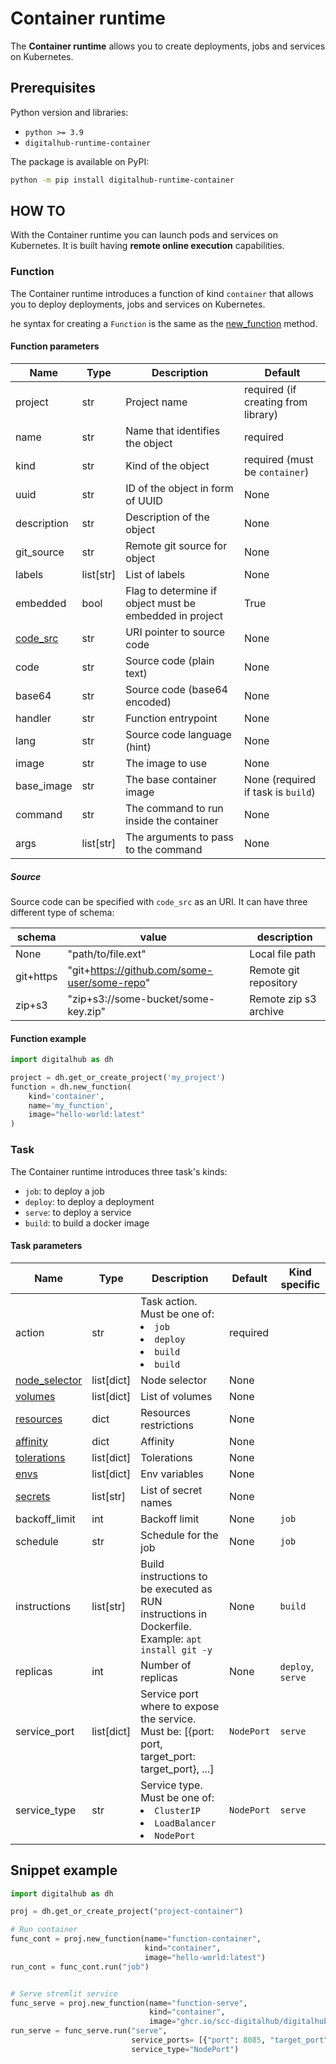 # Container runtime

The **Container runtime** allows you to create deployments, jobs and services on Kubernetes.

## Prerequisites

Python version and libraries:

- `python >= 3.9`
- `digitalhub-runtime-container`

The package is available on PyPI:

```bash
python -m pip install digitalhub-runtime-container
```

## HOW TO

With the Container runtime you can launch pods and services on Kubernetes. It is built having **remote online execution** capabilities.

### Function

The Container runtime introduces a function of kind `container` that allows you to deploy deployments, jobs and services on Kubernetes.

he syntax for creating a `Function` is the same as the [new_function](../entities/functions/crud.md) method.

#### Function parameters

| Name | Type | Description | Default |
| --- | --- | --- | --- |
| project | str | Project name | required (if creating from library) |
| name | str | Name that identifies the object | required |
| kind | str | Kind of the object | required (must be `container`) |
| uuid | str | ID of the object in form of UUID | None |
| description | str | Description of the object | None |
| git_source | str | Remote git source for object | None |
| labels | list[str] | List of labels | None |
| embedded | bool | Flag to determine if object must be embedded in project | True |
| [code_src](#source) | str | URI pointer to source code | None |
| code | str | Source code (plain text)| None |
| base64 | str | Source code (base64 encoded)| None |
| handler | str | Function entrypoint | None |
| lang | str | Source code language (hint)| None |
| image | str | The image to use | None |
| base_image | str | The base container image | None (required if task is `build`) |
| command | str | The command to run inside the container | None |
| args | list[str] | The arguments to pass to the command | None |

##### Source

Source code can be specified with `code_src` as an URI. It can have three different type of schema:

| schema | value | description |
| --- | --- | --- |
| None | "path/to/file.ext" | Local file path |
| git+https | "git+https://github.com/some-user/some-repo" | Remote git repository |
| zip+s3 | "zip+s3://some-bucket/some-key.zip" | Remote zip s3 archive |

#### Function example

```python
import digitalhub as dh

project = dh.get_or_create_project('my_project')
function = dh.new_function(
    kind='container',
    name='my_function',
    image="hello-world:latest"
)
```

### Task

The Container runtime introduces three task's kinds:

- `job`: to deploy a job
- `deploy`: to deploy a deployment
- `serve`: to deploy a service
- `build`: to build a docker image

#### Task parameters

| Name | Type | Description | Default | Kind specific |
| --- | --- | --- | --- | --- |
| action | str | Task action. Must be one of: <li>`job`</li><li>`deploy`</li><li>`build`</li><li>`build`</li> | required | |
| [node_selector](../tasks/kubernetes-resources.md#node_selector) | list[dict] | Node selector | None | |
| [volumes](../tasks/kubernetes-resources.md#volumes) | list[dict] | List of volumes | None | |
| [resources](../tasks/kubernetes-resources.md#resources) | dict | Resources restrictions | None | |
| [affinity](../tasks/kubernetes-resources.md#affinity) | dict | Affinity | None | |
| [tolerations](../tasks/kubernetes-resources.md#tolerations) | list[dict] | Tolerations | None | |
| [envs](../tasks/kubernetes-resources.md#envs) | list[dict] | Env variables | None | |
| [secrets](../tasks/kubernetes-resources.md#secrets) | list[str] | List of secret names | None | |
| backoff_limit | int | Backoff limit | None | `job` |
| schedule | str | Schedule for the job | None | `job` |
| instructions | list[str] | Build instructions to be executed as RUN instructions in Dockerfile.<br>Example: `apt install git -y` | None | `build` |
| replicas | int | Number of replicas | None | `deploy`, `serve` |
| service_port| list[dict] | Service port where to expose the service. Must be: [{port: port, target_port: target_port}, ...] | `NodePort` | `serve` |
| service_type| str | Service type. Must be one of: <li>`ClusterIP`</li><li>`LoadBalancer`</li><li>`NodePort`</li> | `NodePort` | `serve` |


## Snippet example

```python
import digitalhub as dh

proj = dh.get_or_create_project("project-container")

# Run container
func_cont = proj.new_function(name="function-container",
                              kind="container",
                              image="hello-world:latest")
run_cont = func_cont.run("job")


# Serve stremlit service
func_serve = proj.new_function(name="function-serve",
                               kind="container",
                               image="ghcr.io/scc-digitalhub/digitalhub-core-streamlit:latest")
run_serve = func_serve.run("serve",
                           service_ports= [{"port": 8085, "target_port": 8501}],
                           service_type="NodePort")
```
